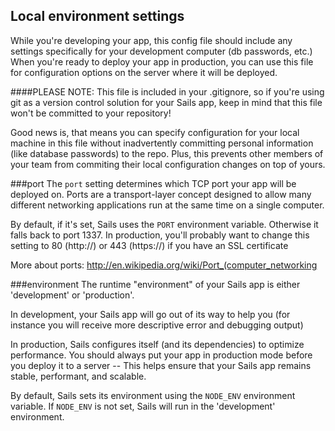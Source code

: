 ## Local environment settings
While you're developing your app, this config file should include any settings specifically for your development computer (db passwords, etc.)
When you're ready to deploy your app in production, you can use this file for configuration options on the server where it will be deployed.

####PLEASE NOTE: 
This file is included in your .gitignore, so if you're using git as a version control solution for your Sails app, keep in mind that this file won't be committed to your repository!

Good news is, that means you can specify configuration for your local machine in this file without inadvertently committing personal information (like database passwords) to the repo.  Plus, this prevents other members of your team from commiting their local configuration changes on top of yours.


###port
The `port` setting determines which TCP port your app will be deployed on.
Ports are a transport-layer concept designed to allow many different networking applications run at the same time on a single computer.

By default, if it's set, Sails uses the `PORT` environment variable. Otherwise it falls back to port 1337. In production, you'll probably want to change this setting to 80 (http://) or 443 (https://) if you have an SSL certificate

More about ports: http://en.wikipedia.org/wiki/Port_(computer_networking


###environment
The runtime "environment" of your Sails app is either 'development' or 'production'.

In development, your Sails app will go out of its way to help you (for instance you will receive more descriptive error and debugging output)

In production, Sails configures itself (and its dependencies) to optimize performance.
You should always put your app in production mode before you deploy it to a server -- This helps ensure that your Sails app remains stable, performant, and scalable.

By default, Sails sets its environment using the `NODE_ENV` environment variable. If `NODE_ENV` is not set, Sails will run in the 'development' environment.
